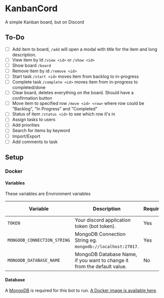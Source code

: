 # KanbanCord
A simple Kanban board, but on Discord

## To-Do

- [ ] Add item to board, `/add` will open a modal with title for the item and long description.
- [ ] View item by Id `/view <id>` or `/show <id>`
- [ ] Show board `/board`
- [ ] Remove item by id `/remove <id>`
- [ ] Start task `/start <id>` moves item from backlog to in-progress
- [ ] Complete task `/complete <id>` moves item from in-progress to completed/done
- [ ] Clear board, deletes everything on the board. Should have a confirmation button
- [ ] Move item to specified row `/move <id> <row>` where row could be "Backlog", "In Progress" and "Completed"
- [ ] Status of item `/status <id>` to see which row it's in
- [ ] Assign tasks to users
- [ ] Add priorities
- [ ] Search for items by keyword
- [ ] Import/Export
- [ ] Add comments to task

## Setup

### Docker

#### Variables

These variables are Environment variables

| Variable                    | Description                                                             | Required | Default value |
|-----------------------------|-------------------------------------------------------------------------|----------|---------------|
| `TOKEN`                     | Your discord application token (bot token).                             | Yes      | None          |
| `MONGODB_CONNECTION_STRING` | MongoDB Connection String eg. `mongodb://localhost:27017`.              | Yes      | None          |
| `MONGODB_DATABASE_NAME`     | MongoDB Database Name, if you want to change it from the default value. | No       | `KanbanCord`  |


#### Database

A [MongoDB](https://www.mongodb.com/) is required for this bot to run. [A Docker image is available here](https://hub.docker.com/r/mongodb/mongodb-community-server).
